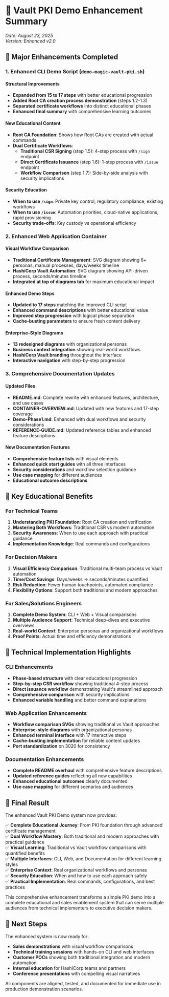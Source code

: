 # 🎉 Vault PKI Demo Enhancement Summary

*Date: August 23, 2025*  
*Version: Enhanced v2.0*

## 🚀 Major Enhancements Completed

### 1. Enhanced CLI Demo Script (`demo-magic-vault-pki.sh`)

#### Structural Improvements
- **Expanded from 15 to 17 steps** with better educational progression
- **Added Root CA creation process demonstration** (steps 1.2-1.3)
- **Separated certificate workflows** into distinct educational phases
- **Enhanced final summary** with comprehensive learning outcomes

#### New Educational Content
- **Root CA Foundation**: Shows how Root CAs are created with actual commands
- **Dual Certificate Workflows**:
  - **Traditional CSR Signing** (step 1.5): 4-step process with `/sign` endpoint
  - **Direct Certificate Issuance** (step 1.6): 1-step process with `/issue` endpoint
  - **Workflow Comparison** (step 1.7): Side-by-side analysis with security implications

#### Security Education
- **When to use `/sign`**: Private key control, regulatory compliance, existing workflows
- **When to use `/issue`**: Automation priorities, cloud-native applications, rapid provisioning
- **Security trade-offs**: Key custody vs operational efficiency

### 2. Enhanced Web Application Container

#### Visual Workflow Comparison
- **Traditional Certificate Management**: SVG diagram showing 6+ personas, manual processes, days/weeks timeline
- **HashiCorp Vault Automation**: SVG diagram showing API-driven process, seconds/minutes timeline
- **Integrated at top of diagrams tab** for maximum educational impact

#### Enhanced Demo Steps
- **Updated to 17 steps** matching the improved CLI script
- **Enhanced command descriptions** with better educational value  
- **Improved step progression** with logical phase separation
- **Cache-busting parameters** to ensure fresh content delivery

#### Enterprise-Style Diagrams
- **13 redesigned diagrams** with organizational personas
- **Business context integration** showing real-world workflows
- **HashiCorp Vault branding** throughout the interface
- **Interactive navigation** with step-by-step progression

### 3. Comprehensive Documentation Updates

#### Updated Files
- **README.md**: Complete rewrite with enhanced features, architecture, and use cases
- **CONTAINER-OVERVIEW.md**: Updated with new features and 17-step coverage
- **Demo-Phase1.md**: Enhanced with dual workflows and security considerations
- **REFERENCE-GUIDE.md**: Updated reference tables and enhanced feature descriptions

#### New Documentation Features
- **Comprehensive feature lists** with visual elements
- **Enhanced quick start guides** with all three interfaces
- **Security considerations** and workflow selection guidance
- **Use case mapping** for different audiences
- **Educational outcome descriptions**

## 🎯 Key Educational Benefits

### For Technical Teams
1. **Understanding PKI Foundation**: Root CA creation and verification
2. **Mastering Both Workflows**: Traditional CSR vs modern automation
3. **Security Awareness**: When to use each approach with practical guidance
4. **Implementation Knowledge**: Real commands and configurations

### For Decision Makers
1. **Visual Efficiency Comparison**: Traditional multi-team process vs Vault automation
2. **Time/Cost Savings**: Days/weeks → seconds/minutes quantified
3. **Risk Reduction**: Fewer human touchpoints, automated compliance
4. **Flexibility Options**: Support both traditional and modern approaches

### For Sales/Solutions Engineers
1. **Complete Demo System**: CLI + Web + Visual comparisons
2. **Multiple Audience Support**: Technical deep-dives and executive overviews
3. **Real-world Context**: Enterprise personas and organizational workflows
4. **Proof Points**: Actual time and efficiency demonstrations

## 🔧 Technical Implementation Highlights

### CLI Enhancements
- **Phase-based structure** with clear educational progression
- **Step-by-step CSR workflow** showing traditional 4-step process
- **Direct issuance workflow** demonstrating Vault's streamlined approach
- **Comprehensive comparison** with security implications
- **Enhanced variable handling** and better command explanations

### Web Application Enhancements
- **Workflow comparison SVGs** showing traditional vs Vault approaches
- **Enterprise-style diagrams** with organizational personas
- **Enhanced terminal interface** with 17 interactive steps
- **Cache-busting implementation** for reliable content updates
- **Port standardization** on 3020 for consistency

### Documentation Enhancements
- **Complete README overhaul** with comprehensive feature descriptions
- **Updated reference guides** reflecting all new capabilities
- **Enhanced educational outcomes** clearly documented
- **Use case mapping** for different scenarios and audiences

## 🎉 Final Result

The enhanced Vault PKI Demo system now provides:

✅ **Complete Educational Journey**: From PKI foundation through advanced certificate management  
✅ **Dual Workflow Mastery**: Both traditional and modern approaches with practical guidance  
✅ **Visual Learning**: Traditional vs Vault workflow comparisons with quantified benefits  
✅ **Multiple Interfaces**: CLI, Web, and Documentation for different learning styles  
✅ **Enterprise Context**: Real organizational workflows and personas  
✅ **Security Education**: When and how to use each approach safely  
✅ **Practical Implementation**: Real commands, configurations, and best practices  

This comprehensive enhancement transforms a simple PKI demo into a complete educational and sales enablement system that can serve multiple audiences from technical implementers to executive decision makers.

## 🚀 Next Steps

The enhanced system is now ready for:
- **Sales demonstrations** with visual workflow comparisons
- **Technical training sessions** with hands-on CLI and web interfaces
- **Customer POCs** showing both traditional integration and modern automation
- **Internal education** for HashiCorp teams and partners
- **Conference presentations** with compelling visual narratives

All components are aligned, tested, and documented for immediate use in production demonstration scenarios.
